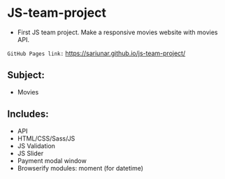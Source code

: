 # JS-team-project

- First JS team project. Make a responsive movies website with movies API.

`GitHub Pages link:` https://sariunar.github.io/js-team-project/

## Subject:

- Movies

## Includes:

- API
- HTML/CSS/Sass/JS
- JS Validation
- JS Slider
- Payment modal window
- Browserify modules: moment (for datetime)
